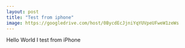 ```yaml
---
layout: post
title: "Test from iphone"
image: https://googledrive.com/host/0BycdEcJjniYqYUVpeUFweW1zeWs
---
```


Hello World I test from iPhone 